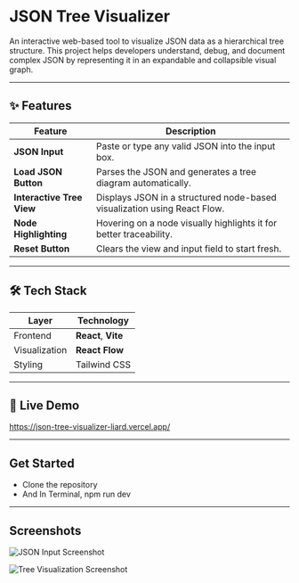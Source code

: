 # JSON Tree Visualizer

An interactive web-based tool to visualize JSON data as a hierarchical tree structure. This project helps developers understand, debug, and document complex JSON by representing it in an expandable and collapsible visual graph.

---

## ✨ Features

| Feature | Description |
|--------|-------------|
| **JSON Input** | Paste or type any valid JSON into the input box. |
| **Load JSON Button** | Parses the JSON and generates a tree diagram automatically. |
| **Interactive Tree View** | Displays JSON in a structured node-based visualization using React Flow. |
| **Node Highlighting** | Hovering on a node visually highlights it for better traceability. |
| **Reset Button** | Clears the view and input field to start fresh. |

---

## 🛠️ Tech Stack

| Layer | Technology |
|------|------------|
| Frontend | **React**, **Vite**  |
| Visualization | **React Flow** |
| Styling | Tailwind CSS |

---

## 🚀 Live Demo
https://json-tree-visualizer-liard.vercel.app/

---

## Get Started
- Clone the repository
- And In Terminal, npm run dev

---

## Screenshots

![JSON Input Screenshot](.src/screenshots/input.png)

![Tree Visualization Screenshot](.src/screenshots/tree.png)